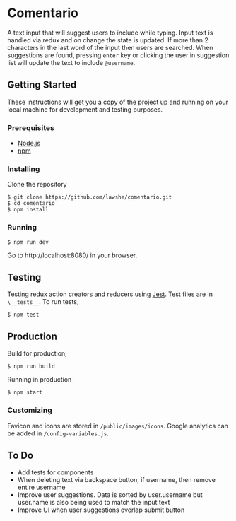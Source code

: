 # Comentario

A text input that will suggest users to include while typing. Input text is handled via redux and on change the state is updated. If more than 2 characters in the last word of the input then users are searched. When suggestions are found, pressing `enter` key or clicking the user in suggestion list will update the text to include `@username`.  

## Getting Started
These instructions will get you a copy of the project up and running on your local machine for development and testing purposes.

### Prerequisites
- [Node.js](https://nodejs.org/en/)
- [npm](https://www.npmjs.com/)

### Installing
Clone the repository
```
$ git clone https://github.com/lawshe/comentario.git
$ cd comentario
$ npm install
```

### Running
```
$ npm run dev
```
Go to http://localhost:8080/ in your browser.

## Testing
Testing redux action creators and reducers using [Jest](https://facebook.github.io/jest/). Test files are in `\__tests__`. To run tests,
```
$ npm test
```

## Production
Build for production,
```
$ npm run build
```
Running in production
```
$ npm start
```

### Customizing
Favicon and icons are stored in `/public/images/icons`. Google analytics can be added in `/config-variables.js`.

## To Do
- Add tests for components
- When deleting text via backspace button, if username, then remove entire username
- Improve user suggestions. Data is sorted by user.username but user.name is also being used to match the input text
- Improve UI when user suggestions overlap submit button
